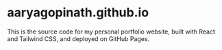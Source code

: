 # aaryagopinath.github.io
This is the source code for my personal portfolio website, built with React and Tailwind CSS, and deployed on GitHub Pages.
